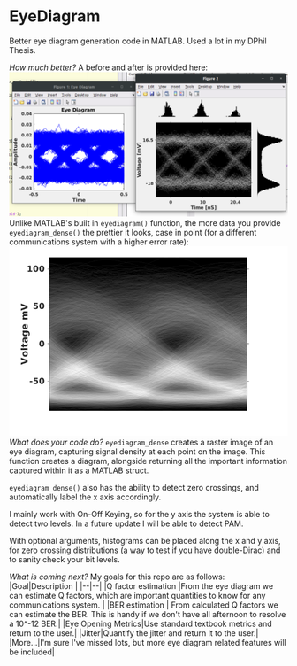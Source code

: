 # EyeDiagram
Better eye diagram generation code in MATLAB. Used a lot in my DPhil Thesis.

*How much better?*
A before and after is provided here:
![left is a typical MATLAB eyediagram() eye diagram, right is the new function](https://github.com/WillMatthews/EyeDiagram/blob/master/img/demo.png?raw=true)
Unlike MATLAB's built in `eyediagram()` function, the more data you provide `eyediagram_dense()` the prettier it looks, case in point (for a different communications system with a higher error rate):
![an even prettier eye diagram](https://github.com/WillMatthews/EyeDiagram/blob/master/img/demo2.png?raw=true)
*What does your code do?*
`eyediagram_dense` creates a raster image of an eye diagram, capturing signal density at each point on the image. This function creates a diagram, alongside returning all the important information captured within it as a MATLAB struct.

`eyediagram_dense()` also has the ability to detect zero crossings, and automatically label the x axis accordingly.

I mainly work with On-Off Keying, so for the y axis the system is able to detect two levels. In a future update I will be able to detect PAM.

With optional arguments, histograms can be placed along the x and y axis, for zero crossing distributions (a way to test if you have double-Dirac) and to sanity check your bit levels.

*What is coming next?*
My goals for this repo are as follows:
|Goal|Description  |
|--|--|
|Q factor estimation  |From the eye diagram we can  estimate Q factors, which are important quantities to know for any communications system. |
|BER estimation | From calculated Q factors we can estimate the BER. This is handy if we don't have all afternoon to resolve a 10^-12 BER.|
|Eye Opening Metrics|Use standard textbook metrics and return to the user.|
|Jitter|Quantify the jitter and return it to the user.|
|More...|I'm sure I've missed lots, but more eye diagram related features will be included|

